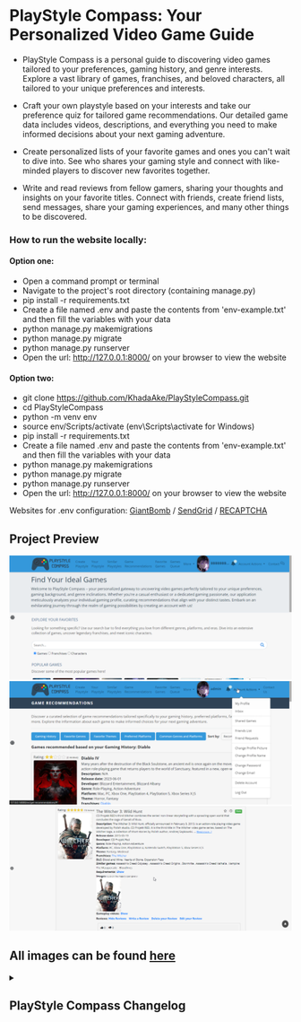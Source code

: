 # PlayStyle Compass: Your Personalized Video Game Guide
- PlayStyle Compass is a personal guide to discovering video games tailored to your preferences, gaming history, and genre interests. Explore a vast library of games, franchises, and beloved characters, all tailored to your unique preferences and interests.

- Craft your own playstyle based on your interests and take our preference quiz for tailored game recommendations. Our detailed game data includes videos, descriptions, and everything you need to make informed decisions about your next gaming adventure.

- Create personalized lists of your favorite games and ones you can't wait to dive into. See who shares your gaming style and connect with like-minded players to discover new favorites together.

- Write and read reviews from fellow gamers, sharing your thoughts and insights on your favorite titles. Connect with friends, create friend lists, send messages, share your gaming experiences, and many other things to be discovered.



### How to run the website locally:
#### Option one:
* Open a command prompt or terminal
* Navigate to the project's root directory (containing manage.py)
* pip install -r requirements.txt
* Create a file named .env and paste the contents from 'env-example.txt' and then fill the variables with your data
* python manage.py makemigrations
* python manage.py migrate
* python manage.py runserver
* Open the url: http://127.0.0.1:8000/ on your browser to view the website

#### Option two:
* git clone https://github.com/KhadaAke/PlayStyleCompass.git
* cd PlayStyleCompass
* python -m venv env
* source env/Scripts/activate (env\Scripts\activate for Windows)
* pip install -r requirements.txt
* Create a file named .env and paste the contents from 'env-example.txt' and then fill the variables with your data
* python manage.py makemigrations
* python manage.py migrate
* python manage.py runserver
* Open the url: http://127.0.0.1:8000/ on your browser to view the website

Websites for .env configuration: [GiantBomb](https://www.giantbomb.com/) / [SendGrid](https://sendgrid.com/) / [RECAPTCHA](https://www.google.com/recaptcha/about/)


## Project Preview
![Home](project-preview/home.PNG)
![Account Actions](project-preview/acc-actions.PNG)
![Game Details](project-preview/view-game.PNG)
## All images can be found [here](https://github.com/miron-alexandru/PlayStyleCompass/tree/main/project-preview)


<details>
<summary><h2>PlayStyle Compass Changelog</h2></summary>

### Version v1.9:
* Improved Game Library: Users are able to sort the games and also a new filter: by Franchise
* Implemented Game Library: Users are able to browse games based on different filters like genres, themes and others.
* Changed how game rating is calculated.
* New sorting options for game recommendations: By title and by rating.

### Version v1.8:
* New profile details: favorite franchise, last game finished, preferred streaming platform.
* Updated CSS/HTML on the user profile / profile details.
* Users are able to provide and display on their profile new information about themselves (e.g. favorite game, genres, gaming setup).
* Improvements for System Requirements (CSS/HTML).
* System Requirements for the Games are now displayed.
* Preferences Quiz tweaks.
* Improved QuizRecommendation algorithm: Refactored for better maintainability / Now each time the user is taking the quiz, the recommended games are not the same to add diversity for recommendations.
* Added translations for QuizQuestions.
* Improved overall code to adapt for antipatterns in Django.
* Improved Preference Quiz: Improvements in views, html, recommendation algorithm. / More questions / Created a class to be able to read questions from a csv file and create QuizQuestion objects more easily.
* Implemented Preference Quiz: Users are able to take a quiz with different questions related to gaming preferences and based on the responses to receive game recommendations.

### Version v1.7:
* Implemented pages with Single-player and Multiplayer games.
* Dates for notifications / messages are displayed based on the user timezone.
* Implemented fractional star rating game ratings.
* Refactored views for playstyle compass and users apps.
* Improved reviews section profile clicking.
* Search bar added on view game page.
* Full profile name displayed on hover (for longer profile names).
* Restricted length for username and profile name.
* Updated translations.
* Refactored js files.
* Unique GUID retrieved from API for Game objects so the id remains consistent after any database changes.
* Now users can get recommendations based on their favorite themes.
* New platforms and genres for users to choose for their favorites.
* CSS improvements for better visual appeal.
* Added gameplay videos for each game.
* New data for characters: images & birthday / New data for franchises: images

### Version v1.6
* Added headers & header descriptions to all pages that needed it.
* Organized html files in different folders for easier maintainability.
* Searching for characters is available in the search bar.
* Refactored misc functions.
* Implemented Characters: Users are able to view different game characters and specific details about them.
* Fixed BUGS: Bug that caused the navbar to not appear / Updated translations / Made search bar dynamic based on the page that it exists.
* Added popular franchises on Index
* Formatting / Refactoring.
* Users are now able to search franchises just like searching games.
* Added franchises page where users can explore different franchises and read details about each of them.
* New game information: Franchise.
* Improved password validators.
* Finished translation + Language switcher.
* Implemented multilanguage (English/Romanian).
* Improved live notifications system.
* Implemented live notifications using Websockets.
* Implemented sorting by date for messages & shared games.
* Users are able to send messages to each other.
* Added DLC in game info.
* Added comments to views where necessary.
* Improved Similar Playstyles (HTML/CSS).
* Similar Playstyles page implemented: Users can find other users with a similar playstyle.

### Version v1.5
* Selective deletion of shared games.
* Users are able to view both games other users shared with them and games they shared with other users.
* Implemented Game Sharing: Users are now able to share games with the other users.
* Users are now able to show or hide their favorites, game queue and reviews on their profile. 
* Views refactored in playstyle_compass and users.
* Solved delete account BUG which caused users to be able to delete their account without email confirmation.
* Refactored recommendation helper functions into a RecommendationEngine class.
* Default profile picture at registration.
* Dynamic page headers for Reviews, Game Queue, Favorites
* Save all button on preferences page improved.
* Profile name change functionality improved.
* Profile image resized before change for better performance.
* Navbar / Scrollbar / Css changes and/or improvements. 
* Like-dislike feature improved.
* User profile improvements: Reviews, Likes, Favorites, Game Queue stats are displayed on the profile.
* User profile improvements: Remove friend / Friend request / Profile picture change functionality.
* Implemented User Profile: Now users are able to see their profile and the profile of other users.

### Version v1.4
* CSS/HTML Refactoring / Improvements.
* Added css adjustments for small screens.
* Implemented Likes and Dislikes for the reviews: Users are able to like or dislike a review.
* Removed Upcoming games from user preferences / Game recommendations 
* HTML Refactored
* Minor bug fixes.
* Added Reviews page where users are able to see all the games that they wrote a review for.
* Profile image of user added on Friends List and Friend Requests pages.
* Added Show/Hide functionality for passwords.
* Implemented Games Queue page.
* Code refactoring / Bugs solved in reviews description.
* Friends List improvements: Users are no longer able to send friend requests to users that are already their friends.
* Friends List Implementation:
- Send, receive, accept, decline, and cancel friend requests.
- View incoming and sent requests.
- Manage Friends List and unfriend users.

### Version v1.3:
* Upcoming games added to navbar.
* Profile name change has a cooldown of 1 hour.
* Modified how average score and total reviews are fetched to improve functionality.
* Profile name must be unique.
* Each user is able to Edit or Delete their own reviews for the games.
* Reimplemented reviews functionality.
* Users are now able to write reviews for the games.
* Improved the search bar and small tweaks for the search results page.
* Implemented Top Rated Games page, and also each game has an average rating displayed based on the review scores.
* Now reviews for the games are displayed.
* Views refactored into new helper functions.
* Games that are not yet released removed from recommendations and moved to a new category: Upcoming Games.
* Implemented email change confirmation.
* Added sorting options for the recommended games based on the release date.
* Users are now able to mark games as favorites and they can find them on the Favorite Games page.
* Added popular and upcoming games on the Home Page.
* Code refactored, improved documentation.

### Version v1.2:
* Css improvements.
* Improved the save buttons and save all button functionality on the my playstyle page.
* Implemented Save all button to save all preferences after modifying them.
* Users are now able to modify their preferences individually.
* Users are now able to change their Profile Name
* Improved CSS, added icons for different forms using [FontAwesome](https://fontawesome.com/)
* Users are not able to resend the email verification link.
* Implemented reCAPTCHA.
* Implemented email confirmation for the registration.
* Added profile name for the users.
* Modified css for different templates and placement of the footer.
* Refactored misc functions.
* Refactored CSS.
* Implemented Contact Us - Now users are able to fill a form and send an email for inquiries and communication.
* Added image gallery for each game.
* Added Read more - Read less funcionality for the Overview.
* Added new information about the games (Overview, Developers).
* Implemented pagination for the games recommendation page.
* Users are now also able to change their profile picture by directly clicking on it.
* Improved folder structure.

### Version v1.1:
* Views refactored.
* Implemented Profile Picture feature: Users can now personalize their profiles by adding profile pictures.
* Changed css styles for different templates.
* Modifications to password change view and form.
* Users are now also abe to change their email or password.
* Improved the password reset email template.
* Users are now able to delete their accounts.
* Improved index template.
* Improved password reset templates.
* Users now have the capability to reset their passwords.
* Integrated [Sendgrid](https://sendgrid.com/) APIs to facilitate the sending of password reset emails.
* Improved the base.html styling.
* Refactored the get_recommendations view function.
* Added recommendations based on the gaming history.
* Improved UI for the gaming preferences and preferences pages.
* Implemented default image that automatically takes the place of missing game images.
* Added database filtering: The games are filtered so that duplicate entries are eliminated from the games database.
* Introduced an advanced search bar on the index page, empowering users to seamlessly search for their desired games. The search bar incorporates an autocomplete feature, enhancing user experience and efficiency.

### Version v1.0:
* Improved overall code structure.
* Created .js files for the scripts used.
* Users now have the ability to apply filters. These filters include preferred genres, preferred platforms, and games that align with both the selected platforms and genres.
* Improved the recommendations page: Now an image of each game is displayed and also more details about the game are provided.
* Code refactored
* Improved registration and login pages 
* Implemented feature: Integrated database connectivity to compare the user's preferences with the games stored in the games database. The outcome is a list of game recommendations tailored to the user's preferences.
* Created a database for seamless storage of the acquired data.
* Utilized [Giant Bomb's API](https://www.giantbomb.com/) to efficiently gather essential game data.
* Implemented an enhanced folder structure to ensure the project's long-term maintainability.
* Added a distinct logo that enhances the site's visual identity.
* Elevated the user experience with better UI across all pages.
* Introduced dedicated CSS files to ensure consistent styling.
* Implemented user registration and login functionality.
* Created basic templates for different pages.
* Users can provide their gaming history, select preferred genres, and choose platforms to play on.
* Data is saved in a database for future reference.

